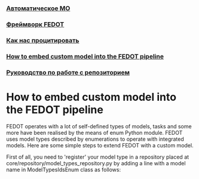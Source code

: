 ### [Автоматическое МО](https://yashchenkoanastasia.github.io/github-pages-with-jekyll/autoML)
### [Фреймворк FEDOT](https://yashchenkoanastasia.github.io/github-pages-with-jekyll/about-FEDOT)
### [Как нас процитировать](https://yashchenkoanastasia.github.io/github-pages-with-jekyll/citation)
### [How to embed custom model into the FEDOT pipeline](https://yashchenkoanastasia.github.io/github-pages-with-jekyll/how-to-embed)
### [Руководство по работе с репозиторием](https://yashchenkoanastasia.github.io/github-pages-with-jekyll/rukovodstvo)

# How to embed custom model into the FEDOT pipeline
FEDOT operates with a lot of self-defined types of models, tasks and some more have been realised by the means of enum Python module. FEDOT uses model types described by enumerations to operate with integrated models. Here are some simple steps to extend FEDOT with a custom model.

First of all, you need to 'register' your model type in a repository placed at core/repository/model_types_repository.py by adding a line with a model name in ModelTypesIdsEnum class as follows:
